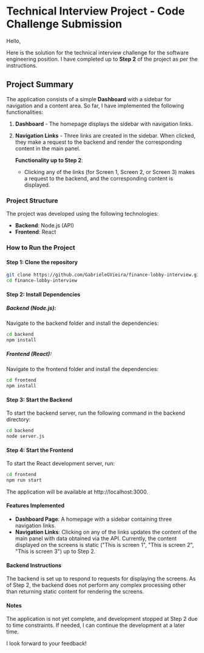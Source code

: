 # Technical Interview Project - Code Challenge Submission

Hello,

Here is the solution for the technical interview challenge for the software engineering position. I have completed up to **Step 2** of the project as per the instructions.

## Project Summary

The application consists of a simple **Dashboard** with a sidebar for navigation and a content area. So far, I have implemented the following functionalities:

1. **Dashboard** - The homepage displays the sidebar with navigation links.
2. **Navigation Links** - Three links are created in the sidebar. When clicked, they make a request to the backend and render the corresponding content in the main panel.

   **Functionality up to Step 2**:
   - Clicking any of the links (for Screen 1, Screen 2, or Screen 3) makes a request to the backend, and the corresponding content is displayed.

### Project Structure

The project was developed using the following technologies:

- **Backend**: Node.js (API)
- **Frontend**: React

### How to Run the Project

#### Step 1: Clone the repository

```bash
git clone https://github.com/GabrieleGVieira/finance-lobby-interview.git
cd finance-lobby-interview
```

#### Step 2: Install Dependencies

##### Backend (Node.js):

Navigate to the backend folder and install the dependencies:

```bash
cd backend
npm install
```

##### Frontend (React):

Navigate to the frontend folder and install the dependencies:

```bash
cd frontend
npm install
```

#### Step 3: Start the Backend
To start the backend server, run the following command in the backend directory:

```bash
cd backend
node server.js
```

#### Step 4: Start the Frontend
To start the React development server, run:

```bash
cd frontend
npm run start
```

The application will be available at http://localhost:3000.

#### Features Implemented
* **Dashboard Page**: A homepage with a sidebar containing three navigation links.
* **Navigation Links**: Clicking on any of the links updates the content of the main panel with data obtained via the API.
Currently, the content displayed on the screens is static ("This is screen 1", "This is screen 2", "This is screen 3") up to Step 2.

####  Backend Instructions
The backend is set up to respond to requests for displaying the screens. As of Step 2, the backend does not perform any complex processing other than returning static content for rendering the screens.

#### Notes
The application is not yet complete, and development stopped at Step 2 due to time constraints. If needed, I can continue the development at a later time.

I look forward to your feedback!
